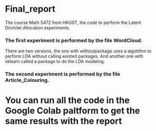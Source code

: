 # Final_report
The course Math 5472 from HKUST, the code to perform the Latent Dirchilet Allocation experiments.
### The first experiment is performed by the file WordCloud.
There are two versions, the one with withoutpackage uses a algotithm to perform LDA without calling existed packages. And another one with sklearn called a package to do the LDA modeling.
### The second experiment is performed by the file Article_Colouring.

# You can run all the code in the Google Colab paltform to get the same results with the report

